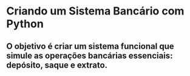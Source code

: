 # Criando um Sistema Bancário com Python

## O objetivo é criar um sistema funcional que simule as operações bancárias essenciais: depósito, saque e extrato. 